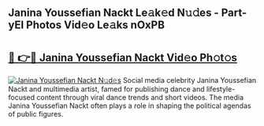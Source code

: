 ## Janina Youssefian Nackt Le𝚊k𝚎d N𝚞𝚍es - Part-yEI Photos Vid𝚎o Le𝚊ks nOxPB

# <h2><a href="http://fb2tcp0.evod.top/?m=Janina+Youssefian+Nackt">🔗 👉🔴 Janina Youssefian Nackt Vid𝚎o Ph𝚘t𝚘s</a></h2>

[![Janina Youssefian Nackt N𝚞d𝚎s](https://i.imgur.com/8V9OHl7.gif)](http://fb2tcp0.evod.top/?m=Janina+Youssefian+Nackt)
Social media celebrity Janina Youssefian Nackt and multimedia artist, famed for publishing dance and lifestyle-focused content through viral dance trends and short videos. The media Janina Youssefian Nackt often plays a role in shaping the political agendas of public figures. 
